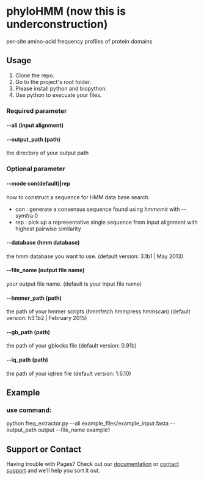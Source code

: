 # phyloHMM (now this is underconstruction)
per-site amino-acid frequency profiles of protein domains


## Usage
1. Clone the repo.
2. Go to the project's root folder.
3. Please install python and biopython.
4. Use python to execuate your files.

### Required parameter
#### --ali (input alignment) 
#### --output_path (path)  
the directory of your output path

### Optional parameter
#### --mode con(default)|rep
how to construct a sequence for HMM data base search
+ con : generate a consensus sequence found using *hmmemit* with --symfra 0
+ rep : pick up a representative single sequence from input alignment with highest pairwise similarity

#### --database (hmm database)   
the hmm database you want to use. (default version: 3.1b1 | May 2013)


#### --file_name (output file name)  
your output file name. (default is your input file name)

#### --hmmer_path (path)
  the path of your hmmer scripts (hmmfetch hmmpress hmmscan)  (default version: h3.1b2 | February 2015)

#### --gb_path (path)
the path of your gblocks file (default version: 0.91b)
#### --iq_path (path)
the path of your iqtree file (default version: 1.6.10)

## Example 
### use command:
python freq_extractor.py --ali example_files/example_input.fasta --output_path output --file_name example1
## Support or Contact

Having trouble with Pages? Check out our [documentation](https://help.github.com/categories/github-pages-basics/) or [contact support](https://github.com/contact) and we’ll help you sort it out.
